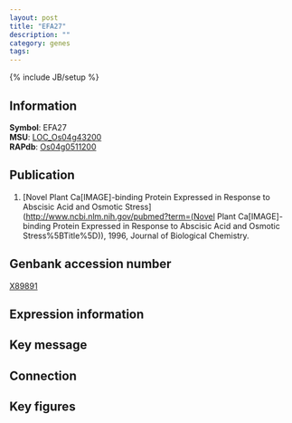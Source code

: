 ```yaml
---
layout: post
title: "EFA27"
description: ""
category: genes
tags: 
---
```

{% include JB/setup %}

## Information
__Symbol__: EFA27  
__MSU__: [LOC_Os04g43200](http://rice.plantbiology.msu.edu/cgi-bin/ORF_infopage.cgi?orf=LOC_Os04g43200)  
__RAPdb__: [Os04g0511200](http://rapdb.dna.affrc.go.jp/viewer/gbrowse_details/irgsp1?name=Os04g0511200)  

## Publication
1. [Novel Plant Ca[IMAGE]-binding Protein Expressed in Response to Abscisic Acid and Osmotic Stress](http://www.ncbi.nlm.nih.gov/pubmed?term=(Novel Plant Ca[IMAGE]-binding Protein Expressed in Response to Abscisic Acid and Osmotic Stress%5BTitle%5D)), 1996, Journal of Biological Chemistry.

## Genbank accession number
[X89891](http://www.ncbi.nlm.nih.gov/nuccore/X89891)

## Expression information

## Key message

## Connection

## Key figures


